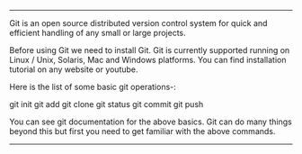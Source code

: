 ---

Git is an open source distributed version control system for quick and efficient handling of any small or large projects.

Before using Git we need to install Git. Git is currently supported running on Linux / Unix, Solaris, Mac and Windows platforms. You can find installation tutorial on any website or youtube.

Here is the list of some basic git operations-:

git init
git add
git clone
git status
git commit
git push

You can see git documentation for the above basics.
Git can do many things beyond this but first you need to get familiar with the above commands.

---